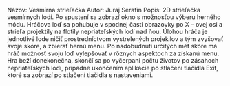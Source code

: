 Názov: 
Vesmírna strieľačka 
Autor: 
Juraj Serafin 
Popis: 
2D strieľačka vesmírnych lodí. Po spustení sa zobrazí okno s možnosťou výberu herného 
módu. Hráčova loď sa pohubuje v spodnej časti obrazovky po X – ovej osi a strieľa 
projektily na flotily nepriateľských lodí nad ňou. Úlohou hráča je jednotlivé lode ničiť 
prostredníctvom vystrelených projekilov a tým zvyšovať svoje skóre, a zbierať hernú 
menu. Po nadobudnutí určitých mét skóre má hráč možnosť svoju loď vylepšovať v 
rôznych aspektoch za získanú menu. Hra beží donekonečna, skončí sa po vyčerpaní počtu 
životov po zásahoch nepriateľských lodí, prípadne ukončením aplikácie po stlačení 
tlačidla Exit, ktoré sa zobrazí po stlačení tlačidla s nastaveniami.